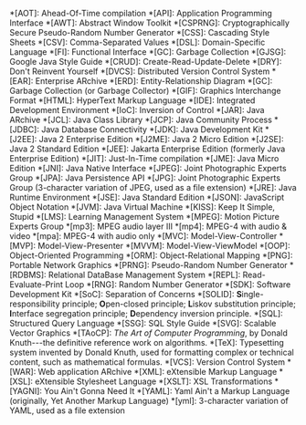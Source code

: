 *[AOT]: Ahead-Of-Time compilation
*[API]: Application Programming Interface
*[AWT]: Abstract Window Toolkit
*[CSPRNG]: Cryptographically Secure Pseudo-Random Number Generator
*[CSS]: Cascading Style Sheets
*[CSV]: Comma-Separated Values
*[DSL]: Domain-Specific Language
*[FI]: Functional Interface
*[GC]: Garbage Collection
*[GJSG]: Google Java Style Guide
*[CRUD]: Create-Read-Update-Delete
*[DRY]: Don't Reinvent Yourself
*[DVCS]: Distributed Version Control System
*[EAR]: Enterprise ARchive
*[ERD]: Entity-Relationship Diagram
*[GC]: Garbage Collection (or Garbage Collector)
*[GIF]: Graphics Interchange Format
*[HTML]: HyperText Markup Language
*[IDE]: Integrated Development Environment
*[IoC]: Inversion of Control
*[JAR]: Java ARchive
*[JCL]: Java Class Library
*[JCP]: Java Community Process
*[JDBC]: Java Database Connectivity
*[JDK]: Java Development Kit
*[J2EE]: Java 2 Enterprise Edition
*[J2ME]: Java 2 Micro Edition
*[J2SE]: Java 2 Standard Edition
*[JEE]: Jakarta Enterprise Edition (formerly Java Enterprise Edition)
*[JIT]: Just-In-Time compilation
*[JME]: Java Micro Edition
*[JNI]: Java Native Interface
*[JPEG]: Joint Photographic Experts Group
*[JPA]: Java Persistence API
*[JPG]: Joint Photographic Experts Group (3-character variation of JPEG, used as a file extension)
*[JRE]: Java Runtime Environment
*[JSE]: Java Standard Edition
*[JSON]: JavaScript Object Notation
*[JVM]: Java Virtual Machine
*[KISS]: Keep It Simple, Stupid
*[LMS]: Learning Management System
*[MPEG]: Motion Picture Experts Group
*[mp3]: MPEG audio layer III
*[mp4]: MPEG-4 with audio & video
*[mpa]: MPEG-4 with audio only
*[MVC]: Model-View-Controller
*[MVP]: Model-View-Presenter
*[MVVM]: Model-View-ViewModel
*[OOP]: Object-Oriented Programming
*[ORM]: Object-Relational Mapping
*[PNG]: Portable Network Graphics
*[PRNG]: Pseudo-Random Number Generator
*[RDBMS]: Relational DataBase Management System
*[REPL]: Read-Evaluate-Print Loop
*[RNG]: Random Number Generator
*[SDK]: Software Development Kit
*[SoC]: Separation of Concerns 
*[SOLID]: **S**ingle-responsibility principle; **O**pen-closed principle; **L**iskov substitution principle; **I**nterface segregation principle; **D**ependency inversion principle.
*[SQL]: Structured Query Language
*[SSG]: SQL Style Guide
*[SVG]: Scalable Vector Graphics
*[TAoCP]: _The Art of Computer Programming_, by Donald Knuth---the definitive reference work on algorithms.
*[TeX]: Typesetting system invented by Donald Knuth, used for formatting complex or technical content, such as mathematical formulas.
*[VCS]: Version Control System
*[WAR]: Web application ARchive
*[XML]: eXtensible Markup Language
*[XSL]: eXtensible Stylesheet Language
*[XSLT]: XSL Transformations
*[YAGNI]: You Ain't Gonna Need It 
*[YAML]: Yaml Ain't a Markup Language (originally, Yet Another Markup Language)
*[yml]: 3-character variation of YAML, used as a file extension
